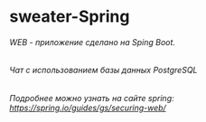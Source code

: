 # sweater-Spring
###### WEB - приложение сделано на Sping Boot.
###### Чат с использованием базы данных PostgreSQL
###### Подробнее можно узнать на сaйте spring: https://spring.io/guides/gs/securing-web/

